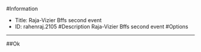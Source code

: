 #Information
 - Title: Raja-Vizier Bffs second event
 - ID: rahenraj.2105
#Description
Raja-Vizier Bffs second event
#Options

___
##Ok
